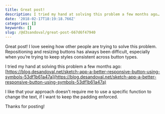 ```yaml
---
title: Great post!
description: I tried my hand at solving this problem a few months ago…
date: '2018-02-17T18:19:18.766Z'
categories: []
keywords: []
slug: /@d3sandoval/great-post-667d6f47940
---
```


Great post! I love seeing how other people are trying to solve this problem. Repositioning and resizing buttons has always been difficult, especially when you’re trying to keep styles consistent across button types.

I tried my hand at solving this problem a few months ago: [https://blog.desandoval.net/sketch-app-a-better-responsive-button-using-symbols-53df1b61a47a](https://blog.desandoval.net/sketch-app-a-better-responsive-button-using-symbols-53df1b61a47a)

I like that your approach doesn’t require me to use a specific function to change the text, if I want to keep the padding enforced.

Thanks for posting!
